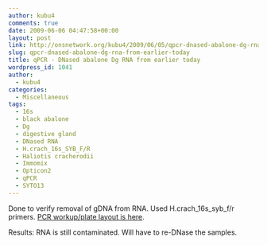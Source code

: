```yaml
---
author: kubu4
comments: true
date: 2009-06-06 04:47:58+00:00
layout: post
link: http://onsnetwork.org/kubu4/2009/06/05/qpcr-dnased-abalone-dg-rna-from-earlier-today/
slug: qpcr-dnased-abalone-dg-rna-from-earlier-today
title: qPCR - DNased abalone Dg RNA from earlier today
wordpress_id: 1041
author:
  - kubu4
categories:
  - Miscellaneous
tags:
  - 16s
  - black abalone
  - Dg
  - digestive gland
  - DNased RNA
  - H.crach_16s_SYB_F/R
  - Haliotis cracherodii
  - Immomix
  - Opticon2
  - qPCR
  - SYTO13
---
```


Done to verify removal of gDNA from RNA. Used H.crach_16s_syb_f/r primers. [PCR workup/plate layout is here](http://eagle.fish.washington.edu/Arabidopsis/Notebook%20Workup%20Files/20090605-01.jpg).

Results: RNA is still contaminated. Will have to re-DNase the samples.
